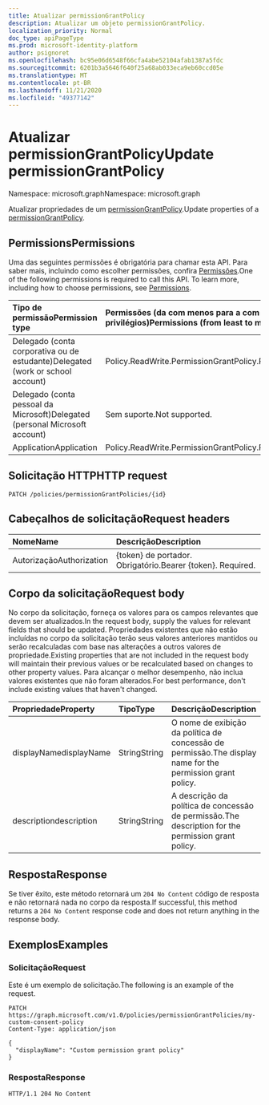 ```yaml
---
title: Atualizar permissionGrantPolicy
description: Atualizar um objeto permissionGrantPolicy.
localization_priority: Normal
doc_type: apiPageType
ms.prod: microsoft-identity-platform
author: psignoret
ms.openlocfilehash: bc95e06d6548f66cfa4abe52104afab1387a5fdc
ms.sourcegitcommit: 6201b3a5646f640f25a68ab033eca9eb60ccd05e
ms.translationtype: MT
ms.contentlocale: pt-BR
ms.lasthandoff: 11/21/2020
ms.locfileid: "49377142"
---
```

# <a name="update-permissiongrantpolicy"></a><span data-ttu-id="3de41-103">Atualizar permissionGrantPolicy</span><span class="sxs-lookup"><span data-stu-id="3de41-103">Update permissionGrantPolicy</span></span>

<span data-ttu-id="3de41-104">Namespace: microsoft.graph</span><span class="sxs-lookup"><span data-stu-id="3de41-104">Namespace: microsoft.graph</span></span>

<span data-ttu-id="3de41-105">Atualizar propriedades de um  [permissionGrantPolicy](../resources/permissiongrantpolicy.md).</span><span class="sxs-lookup"><span data-stu-id="3de41-105">Update properties of a  [permissionGrantPolicy](../resources/permissiongrantpolicy.md).</span></span>

## <a name="permissions"></a><span data-ttu-id="3de41-106">Permissions</span><span class="sxs-lookup"><span data-stu-id="3de41-106">Permissions</span></span>

<span data-ttu-id="3de41-p101">Uma das seguintes permissões é obrigatória para chamar esta API. Para saber mais, incluindo como escolher permissões, confira [Permissões](/graph/permissions-reference).</span><span class="sxs-lookup"><span data-stu-id="3de41-p101">One of the following permissions is required to call this API. To learn more, including how to choose permissions, see [Permissions](/graph/permissions-reference).</span></span>

| <span data-ttu-id="3de41-109">Tipo de permissão</span><span class="sxs-lookup"><span data-stu-id="3de41-109">Permission type</span></span>                        | <span data-ttu-id="3de41-110">Permissões (da com menos para a com mais privilégios)</span><span class="sxs-lookup"><span data-stu-id="3de41-110">Permissions (from least to most privileged)</span></span> |
|:---------------------------------------|:--------------------------------------------|
| <span data-ttu-id="3de41-111">Delegado (conta corporativa ou de estudante)</span><span class="sxs-lookup"><span data-stu-id="3de41-111">Delegated (work or school account)</span></span>     | <span data-ttu-id="3de41-112">Policy.ReadWrite.PermissionGrant</span><span class="sxs-lookup"><span data-stu-id="3de41-112">Policy.ReadWrite.PermissionGrant</span></span> |
| <span data-ttu-id="3de41-113">Delegado (conta pessoal da Microsoft)</span><span class="sxs-lookup"><span data-stu-id="3de41-113">Delegated (personal Microsoft account)</span></span> | <span data-ttu-id="3de41-114">Sem suporte.</span><span class="sxs-lookup"><span data-stu-id="3de41-114">Not supported.</span></span> |
| <span data-ttu-id="3de41-115">Application</span><span class="sxs-lookup"><span data-stu-id="3de41-115">Application</span></span>                            | <span data-ttu-id="3de41-116">Policy.ReadWrite.PermissionGrant</span><span class="sxs-lookup"><span data-stu-id="3de41-116">Policy.ReadWrite.PermissionGrant</span></span> |

## <a name="http-request"></a><span data-ttu-id="3de41-117">Solicitação HTTP</span><span class="sxs-lookup"><span data-stu-id="3de41-117">HTTP request</span></span>

<!-- { "blockType": "ignored" } -->

```http
PATCH /policies/permissionGrantPolicies/{id}
```

## <a name="request-headers"></a><span data-ttu-id="3de41-118">Cabeçalhos de solicitação</span><span class="sxs-lookup"><span data-stu-id="3de41-118">Request headers</span></span>

| <span data-ttu-id="3de41-119">Nome</span><span class="sxs-lookup"><span data-stu-id="3de41-119">Name</span></span>           | <span data-ttu-id="3de41-120">Descrição</span><span class="sxs-lookup"><span data-stu-id="3de41-120">Description</span></span>                |
|:---------------|:---------------------------|
| <span data-ttu-id="3de41-121">Autorização</span><span class="sxs-lookup"><span data-stu-id="3de41-121">Authorization</span></span>  | <span data-ttu-id="3de41-p102">{token} de portador. Obrigatório.</span><span class="sxs-lookup"><span data-stu-id="3de41-p102">Bearer {token}. Required.</span></span>  |

## <a name="request-body"></a><span data-ttu-id="3de41-124">Corpo da solicitação</span><span class="sxs-lookup"><span data-stu-id="3de41-124">Request body</span></span>

<span data-ttu-id="3de41-125">No corpo da solicitação, forneça os valores para os campos relevantes que devem ser atualizados.</span><span class="sxs-lookup"><span data-stu-id="3de41-125">In the request body, supply the values for relevant fields that should be updated.</span></span> <span data-ttu-id="3de41-126">Propriedades existentes que não estão incluídas no corpo da solicitação terão seus valores anteriores mantidos ou serão recalculadas com base nas alterações a outros valores de propriedade.</span><span class="sxs-lookup"><span data-stu-id="3de41-126">Existing properties that are not included in the request body will maintain their previous values or be recalculated based on changes to other property values.</span></span> <span data-ttu-id="3de41-127">Para alcançar o melhor desempenho, não inclua valores existentes que não foram alterados.</span><span class="sxs-lookup"><span data-stu-id="3de41-127">For best performance, don't include existing values that haven't changed.</span></span>

| <span data-ttu-id="3de41-128">Propriedade</span><span class="sxs-lookup"><span data-stu-id="3de41-128">Property</span></span>     | <span data-ttu-id="3de41-129">Tipo</span><span class="sxs-lookup"><span data-stu-id="3de41-129">Type</span></span> |<span data-ttu-id="3de41-130">Descrição</span><span class="sxs-lookup"><span data-stu-id="3de41-130">Description</span></span>|
|:---------------|:--------|:----------|
| <span data-ttu-id="3de41-131">displayName</span><span class="sxs-lookup"><span data-stu-id="3de41-131">displayName</span></span> | <span data-ttu-id="3de41-132">String</span><span class="sxs-lookup"><span data-stu-id="3de41-132">String</span></span> |<span data-ttu-id="3de41-133">O nome de exibição da política de concessão de permissão.</span><span class="sxs-lookup"><span data-stu-id="3de41-133">The display name for the permission grant policy.</span></span>|
| <span data-ttu-id="3de41-134">description</span><span class="sxs-lookup"><span data-stu-id="3de41-134">description</span></span> |<span data-ttu-id="3de41-135">String</span><span class="sxs-lookup"><span data-stu-id="3de41-135">String</span></span>| <span data-ttu-id="3de41-136">A descrição da política de concessão de permissão.</span><span class="sxs-lookup"><span data-stu-id="3de41-136">The description for the permission grant policy.</span></span>|

## <a name="response"></a><span data-ttu-id="3de41-137">Resposta</span><span class="sxs-lookup"><span data-stu-id="3de41-137">Response</span></span>

<span data-ttu-id="3de41-138">Se tiver êxito, este método retornará um `204 No Content` código de resposta e não retornará nada no corpo da resposta.</span><span class="sxs-lookup"><span data-stu-id="3de41-138">If successful, this method returns a `204 No Content` response code and does not return anything in the response body.</span></span>

## <a name="examples"></a><span data-ttu-id="3de41-139">Exemplos</span><span class="sxs-lookup"><span data-stu-id="3de41-139">Examples</span></span>

### <a name="request"></a><span data-ttu-id="3de41-140">Solicitação</span><span class="sxs-lookup"><span data-stu-id="3de41-140">Request</span></span>

<span data-ttu-id="3de41-141">Este é um exemplo de solicitação.</span><span class="sxs-lookup"><span data-stu-id="3de41-141">The following is an example of the request.</span></span>

<!-- {
  "blockType": "request",
  "name": "update_permissiongrantpolicy"
}-->

```http
PATCH https://graph.microsoft.com/v1.0/policies/permissionGrantPolicies/my-custom-consent-policy
Content-Type: application/json

{
  "displayName": "Custom permission grant policy"
}
```

### <a name="response"></a><span data-ttu-id="3de41-142">Resposta</span><span class="sxs-lookup"><span data-stu-id="3de41-142">Response</span></span>

<!-- {
  "blockType": "response",
  "truncated": true,
  "@odata.type": "microsoft.graph.permissionGrantPolicy",
  "isCollection": false
} -->

```http
HTTP/1.1 204 No Content
```
